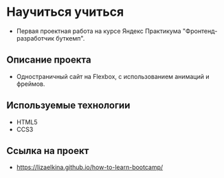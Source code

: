 # Научиться учиться

- Первая проектная работа на курсе Яндекс Практикума "Фронтенд-разработчик буткемп".

## Описание проекта

- Одностраничный сайт на Flexbox, с использованием анимаций и фреймов.

## Используемые технологии

- HTML5
- CCS3

## Ссылка на проект

- https://lizaelkina.github.io/how-to-learn-bootcamp/
